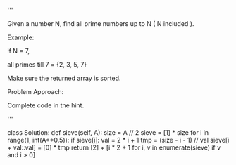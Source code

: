 '''

Given a number N, find all prime numbers up to N ( N included ).

Example:

if N = 7,

all primes till 7 = {2, 3, 5, 7}

Make sure the returned array is sorted.

Problem Approach:

Complete code in the hint.

'''


class Solution:
    def sieve(self, A):
        size = A // 2
        sieve = [1] * size
        for i in range(1, int(A**0.5)):
            if sieve[i]:
                val = 2 * i + 1
                tmp = (size - i - 1) // val
                sieve[i + val::val] = [0] * tmp
        return [2] + [i * 2 + 1 for i, v in enumerate(sieve) if v and i > 0]
